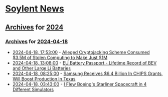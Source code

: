 # [Soylent News](../../../README.md)

## [Archives](../../index.md) for [2024](../index.md)

### [Archives](../../index.md) for [2024-04-18](index.md)

* [2024-04-18, 17:53:00](https://soylentnews.org/article.pl?sid=24/04/17/2023250&from=rss) - [Alleged Cryptojacking Scheme Consumed $3.5M of Stolen Computing to Make Just $1M](https://soylentnews.org/article.pl?sid=24/04/17/2023250&from=rss)
* [2024-04-18, 13:08:00](https://soylentnews.org/article.pl?sid=24/04/17/2022207&from=rss) - [EU Battery Passport - Lifetime Record of BEV and Other Large Li Batteries](https://soylentnews.org/article.pl?sid=24/04/17/2022207&from=rss)
* [2024-04-18, 08:25:00](https://soylentnews.org/article.pl?sid=24/04/17/2017211&from=rss) - [Samsung Receives $6.4 Billion In CHIPS Grants, Will Boost Production In Texas ](https://soylentnews.org/article.pl?sid=24/04/17/2017211&from=rss)
* [2024-04-18, 03:43:00](https://soylentnews.org/article.pl?sid=24/04/17/204248&from=rss) - [I Flew Boeing's Starliner Spacecraft in 4 Different Simulators](https://soylentnews.org/article.pl?sid=24/04/17/204248&from=rss)
